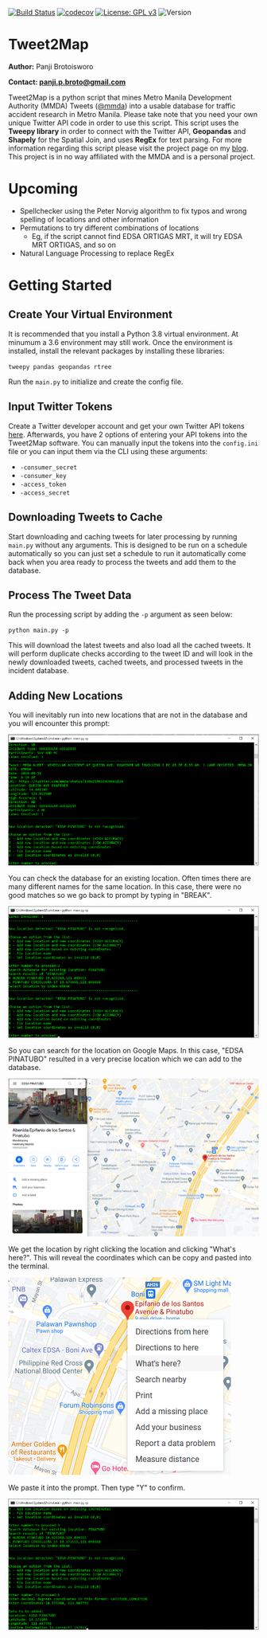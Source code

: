 [![Build Status](https://travis-ci.com/pbrotoisworo/tweet2map.svg?branch=master)](https://travis-ci.com/pbrotoisworo/tweet2map)  [![codecov](https://codecov.io/gh/pbrotoisworo/tweet2map/branch/master/graph/badge.svg?token=U2F1H66DUB)](https://codecov.io/gh/pbrotoisworo/tweet2map) [![License: GPL v3](https://img.shields.io/badge/License-GPLv3-blue.svg)](https://www.gnu.org/licenses/gpl-3.0) ![Version](https://img.shields.io/badge/version-1.0-blue)

# Tweet2Map

**Author:** Panji Brotoisworo

**Contact: [panji.p.broto@gmail.com](mailto:panji.p.broto@gmail.com)**

Tweet2Map is a python script that mines Metro Manila Development Authority (MMDA) Tweets ([@mmda](https://twitter.com/MMDA)) into a usable database for traffic accident research in Metro Manila. Please take note that you need your own unique Twitter API code in order to use this script. This script uses the **Tweepy library** in order to connect with the Twitter API, **Geopandas** and **Shapely** for the Spatial Join, and uses **RegEx** for text parsing. For more information regarding this script please visit the project page on my [blog](https://panjib.wixsite.com/blog/mmdatweet2map). This project is in no way affiliated with the MMDA and is a personal project.

# Upcoming
- Spellchecker using the Peter Norvig algorithm to fix typos and wrong spelling of locations and other information
- Permutations to try different combinations of locations
  - Eg, if the script cannot find EDSA ORTIGAS MRT, it will try EDSA MRT ORTIGAS, and so on
- Natural Language Processing to replace RegEx

# Getting Started

## Create Your Virtual Environment
It is recommended that you install a Python 3.8 virtual environment. At minumum a 3.6 environment may still work. Once the environment is installed, install the relevant packages by installing these libraries:

`tweepy pandas geopandas rtree`

Run the `main.py` to initialize and create the config file.

## Input Twitter Tokens
Create a Twitter developer account and get your own Twitter API tokens [here](https://developer.twitter.com/en). Afterwards, you have 2 options of entering your API tokens into the Tweet2Map software. You can manually input the tokens into the `config.ini` file or you can input them via the CLI using these arguments:

- `-consumer_secret`
- `-consumer_key`
- `-access_token`
- `-access_secret`

## Downloading Tweets to Cache
Start downloading and caching tweets for later processing by running `main.py` without any arguments. This is designed to be run on a schedule automatically so you can just set a schedule to run it automatically come back when you area ready to process the tweets and add them to the database.

## Process The Tweet Data
Run the processing script by adding the `-p` argument as seen below:

`python main.py -p`

This will download the latest tweets and also load all the cached tweets. It will perform duplicate checks according to the tweet ID and will look in the newly downloaded tweets, cached tweets, and processed tweets in the incident database.

## Adding New Locations
You will inevitably run into new locations that are not in the database and you will encounter this prompt:

![New location](/doc/1_new_location.png)

You can check the database for an existing location. Often times there are many different names for the same location. In this case, there were no good matches so we go back to prompt by typing in "BREAK".

![New location](/doc/2_new_location.png)

So you can search for the location on Google Maps. In this case, "EDSA PINATUBO" resulted in a very precise location which we can add to the database.

![Searching on Google Maps](/doc/3_google_maps.png)

We get the location by right clicking the location and clicking "What's here?". This will reveal the coordinates which can be copy and pasted into the terminal.

![Extracting coords](/doc/4_google_maps.png)

We paste it into the prompt. Then type "Y" to confirm.

![Adding coords](/doc/5_adding_coords.png)

